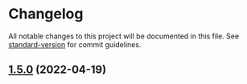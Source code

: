 # Changelog

All notable changes to this project will be documented in this file. See [standard-version](https://github.com/conventional-changelog/standard-version) for commit guidelines.

## [1.5.0](https://github.com/ovos/coding-standard/compare/v1.4.2...v1.5.0) (2022-04-19)
